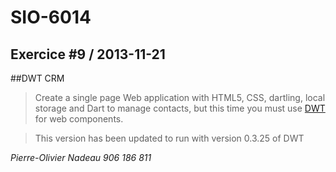 SIO-6014
====================

Exercice #9 / 2013-11-21
---------------------

##DWT CRM
> Create a single page Web application with HTML5, CSS, dartling, local storage and Dart to manage contacts, but this time you must use [DWT](http://pub.dartlang.org/packages/dart_web_toolkit) for web components.

> This version has been updated to run with version 0.3.25 of DWT

*Pierre-Olivier Nadeau*
*906 186 811*
